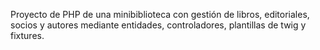 Proyecto de PHP de una minibiblioteca con gestión de libros, editoriales, socios y autores mediante entidades, controladores, plantillas de twig y fixtures.
